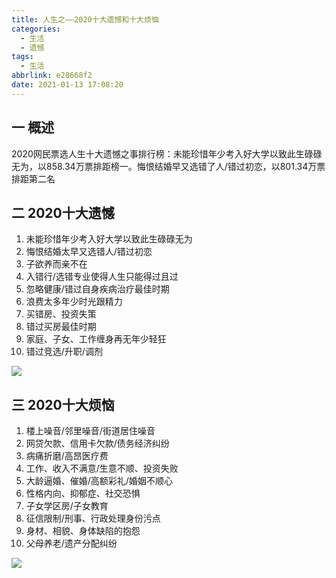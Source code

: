 ```yaml
---
title: 人生之——2020十大遗憾和十大烦恼
categories:
  - 生活
  - 遗憾
tags:
  - 生活
abbrlink: e28668f2
date: 2021-01-13 17:08:20
---
```

## 一 概述

2020网民票选人生十大遗憾之事排行榜：未能珍惜年少考入好大学以致此生碌碌无为，以858.34万票排距榜一。悔恨结婚早又选错了人/错过初恋，以801.34万票排距第二名
<!--more-->

## 二 2020十大遗憾

1. 未能珍惜年少考入好大学以致此生碌碌无为
2. 悔恨结婚太早又选错人/错过初恋
3. 子欲养而亲不在
4. 入错行/选错专业使得人生只能得过且过
5. 忽略健康/错过自身疾病治疗最佳时期
6. 浪费太多年少时光跟精力
7. 买错房、投资失策
8. 错过买房最佳时期
9. 家庭、子女、工作缠身再无年少轻狂
10. 错过竞选/升职/调剂

![][1]

## 三 2020十大烦恼

1. 楼上噪音/邻里噪音/街道居住噪音
2. 网贷欠款、信用卡欠款/债务经济纠纷
3. 病痛折磨/高昂医疗费
4. 工作、收入不满意/生意不顺、投资失败
5. 大龄逼婚、催婚/高额彩礼/婚姻不顺心
6. 性格内向、抑郁症、社交恐惧
7. 子女学区房/子女教育
8. 征信限制/刑事、行政处理身份污点
9. 身材、相貌、身体缺陷的抱怨
10. 父母养老/遗产分配纠纷

![][2]



[1]:https://cdn.jsdelivr.net/gh/PGzxc/CDN/blog-life/life-ten-yihan.png
[2]:https://cdn.jsdelivr.net/gh/PGzxc/CDN/blog-life/life-ten-fannao.png